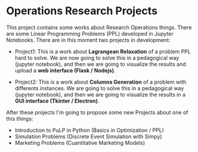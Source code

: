 # Operations Research Projects

This project contains some works about Research Operations things. There are some Linear Programming Problems (PPL) developed in Jupyter Notebooks. There are in this moment two projects in development:

- Project1: This is a work about **Lagrangean Relaxation** of a problem PPL hard to solve. We are now going to solve this in a pedagogical way (jupyter notebook), and then we are going to visualize the results and upload a **web interface (Flask / Nodejs)**.

- Project2: This is a work about **Columns Generation** of a problem with differents instances. We are going to solve this in a pedagogical way (jupyter notebook), and then we are going to visualize the results in a **GUI interface (Tkinter / Electron)**.

After these projects I'm going to propose some new Projects about one of this things:

- Introduction to PuLP in Python (Basics in Optimization / PPL)
- Simulation Problems (Discrete Event Simulation with Simpy)
- Marketing Problems (Cuantitative Marketing Models)
